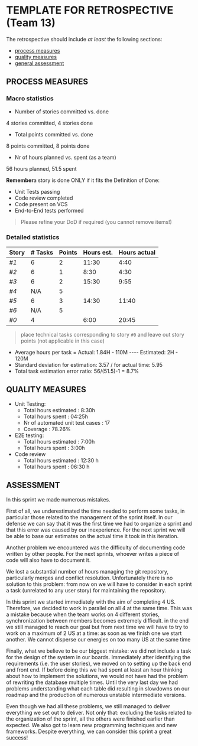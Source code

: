 TEMPLATE FOR RETROSPECTIVE (Team 13)
=====================================

The retrospective should include _at least_ the following
sections:

- [process measures](#process-measures)
- [quality measures](#quality-measures)
- [general assessment](#assessment)

## PROCESS MEASURES 

### Macro statistics

- Number of stories committed vs. done 

4 stories committed, 4 stories done

- Total points committed vs. done 

8 points committed, 8 points done

- Nr of hours planned vs. spent (as a team)

56 hours planned, 51.5 spent

**Remember**a story is done ONLY if it fits the Definition of Done:
 
- Unit Tests passing
- Code review completed
- Code present on VCS
- End-to-End tests performed

> Please refine your DoD if required (you cannot remove items!) 

### Detailed statistics

| Story  | # Tasks | Points | Hours est. | Hours actual |
|--------|---------|--------|------------|--------------|
| _#1_   |     6    |    2   |      11:30      |     4:40         |
| _#2_   |     6    |    1   |       8:30      |     4:30         |
| _#3_   |     6    |    2   |      15:30      |     9:55         |
| _#4_   |     N/A  |    5   |                 |                  |
| _#5_   |     6    |    3   |      14:30      |     11:40        |
| _#6_   |     N/A  |    5   |                 |                  |
| _#0_   |     4    |        |      6:00       |     20:45        |
   

> place technical tasks corresponding to story `#0` and leave out story points (not applicable in this case)

- Average hours per task = Actual: 1.84H - 110M ---- Estimated: 2H - 120M
- Standard deviation for estimation: 3.57 / for actual time: 5.95
- Total task estimation error ratio: 56/(51.5)-1 = 8.7%

  
## QUALITY MEASURES 

- Unit Testing:
  - Total hours estimated : 8:30h
  - Total hours spent : 04:25h
  - Nr of automated unit test cases : 17
  - Coverage : 78.26%
- E2E testing:
  - Total hours estimated : 7:00h
  - Total hours spent : 3:00h
- Code review 
  - Total hours estimated : 12:30 h
  - Total hours spent : 06:30 h
  


## ASSESSMENT

In this sprint we made numerous mistakes. 

First of all, we underestimated the time needed to perform some tasks, in particular those related to the management of the sprint itself. In our defense we can say that it was the first time we had to organize a sprint and that this error was caused by our inexperience. For the next sprint we will be able to base our estimates on the actual time it took in this iteration.

Another problem we encountered was the difficulty of documenting code written by other people. For the next sprints, whoever writes a piece of code will also have to document it.

We lost a substantial number of hours managing the git repository, particularly merges and conflict resolution. Unfortunately there is no solution to this problem: from now on we will have to consider in each sprint a task (unrelated to any user story) for maintaining the repository.

In this sprint we started immediately with the aim of completing 4 US. Therefore, we decided to work in parallel on all 4 at the same time. This was a mistake because when the team works on 4 different stories, synchronization between members becomes extremely difficult. in the end we still managed to reach our goal but from next time we will have to try to work on a maximum of 2 US at a time: as soon as we finish one we start another. We cannot disperse our energies on too many US at the same time

Finally, what we believe to be our biggest mistake: we did not include a task for the design of the system in our boards. Immediately after identifying the requirements (i.e. the user stories), we moved on to setting up the back end and front end. If before doing this we had spent at least an hour thinking about how to implement the solutions, we would not have had the problem of rewriting the database multiple times. Until the very last day we had problems understanding what each table did resulting in slowdowns on our roadmap and the production of numerous unstable intermediate versions.

Even though we had all these problems, we still managed to deliver everything we set out to deliver. Not only that: excluding the tasks related to the organization of the sprint, all the others were finished earlier than expected. We also got to learn new programming techniques and new frameworks. Despite everything, we can consider this sprint a great success!


